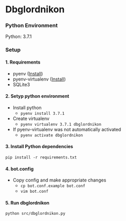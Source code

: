 # Dbglordnikon

### Python Environment

Python: 3.7.1

### Setup

#### 1. Requirements
* pyenv ([Install](https://github.com/pyenv/pyenv))
* pyenv-virtualenv ([Install](https://github.com/pyenv/pyenv-virtualenv))
* SQLite3

#### 2. Setyp python environment
* Install python
  * `pyenv install 3.7.1`
* Create virtualenv
  * `pyenv virtualenv 3.7.1 dbglordnikon`
* If pyenv-virtualenv was not automatically activated
  * `pyenv activate dbglordnikon`

#### 3. Install Python dependencies
`pip install -r requirements.txt`

#### 4. bot.config
* Copy config and make appropriate changes
  * `cp bot.conf.example bot.conf`
  * `vim bot.conf`

#### 5. Run dbglordnikon
`python src/dbglordnikon.py`
